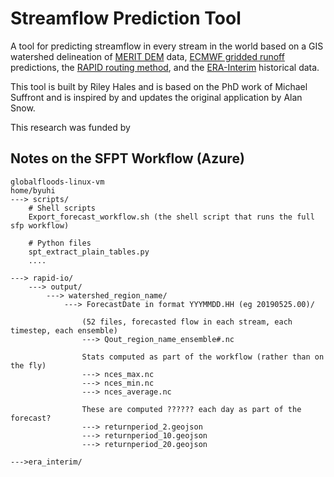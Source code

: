 # Streamflow Prediction Tool

A tool for predicting streamflow in every stream in the world based on a GIS watershed delineation of [MERIT DEM](http://hydro.iis.u-tokyo.ac.jp/~yamadai/MERIT_DEM/) data, [ECMWF gridded runoff](https://www.ecmwf.int/en/forecasts) predictions, the [RAPID routing method](http://rapid-hub.org/), and the [ERA-Interim](https://www.ecmwf.int/en/forecasts/datasets/reanalysis-datasets/era-interim) historical data.

This tool is built by Riley Hales and is based on the PhD work of Michael Suffront and is inspired by and updates the original application by Alan Snow.

This research was funded by 

## Notes on the SFPT Workflow (Azure)

~~~~
globalfloods-linux-vm
home/byuhi
---> scripts/
	# Shell scripts
	Export_forecast_workflow.sh (the shell script that runs the full sfp workflow)

	# Python files
	spt_extract_plain_tables.py
	....

---> rapid-io/
	---> output/
	    ---> watershed_region_name/
	        ---> ForecastDate in format YYYMMDD.HH (eg 20190525.00)/
	            
	            (52 files, forecasted flow in each stream, each timestep, each ensemble)
	            ---> Qout_region_name_ensemble#.nc
	            
	            Stats computed as part of the workflow (rather than on the fly)
	            ---> nces_max.nc
	            ---> nces_min.nc
	            ---> nces_average.nc
	            
	            These are computed ?????? each day as part of the forecast?
	            ---> returnperiod_2.geojson
	            ---> returnperiod_10.geojson
	            ---> returnperiod_20.geojson

--->era_interim/

~~~~